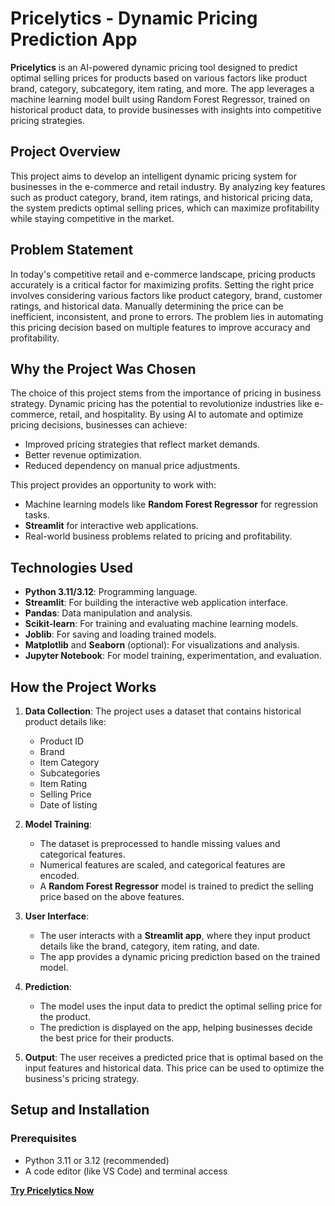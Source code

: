  # **Pricelytics** - Dynamic Pricing Prediction App

**Pricelytics** is an AI-powered dynamic pricing tool designed to predict optimal selling prices for products based on various factors like product brand, category, subcategory, item rating, and more. The app leverages a machine learning model built using Random Forest Regressor, trained on historical product data, to provide businesses with insights into competitive pricing strategies.

## **Project Overview**

This project aims to develop an intelligent dynamic pricing system for businesses in the e-commerce and retail industry. By analyzing key features such as product category, brand, item ratings, and historical pricing data, the system predicts optimal selling prices, which can maximize profitability while staying competitive in the market.

## **Problem Statement**

In today's competitive retail and e-commerce landscape, pricing products accurately is a critical factor for maximizing profits. Setting the right price involves considering various factors like product category, brand, customer ratings, and historical data. Manually determining the price can be inefficient, inconsistent, and prone to errors. The problem lies in automating this pricing decision based on multiple features to improve accuracy and profitability.

## **Why the Project Was Chosen**

The choice of this project stems from the importance of pricing in business strategy. Dynamic pricing has the potential to revolutionize industries like e-commerce, retail, and hospitality. By using AI to automate and optimize pricing decisions, businesses can achieve:
- Improved pricing strategies that reflect market demands.
- Better revenue optimization.
- Reduced dependency on manual price adjustments.
  
This project provides an opportunity to work with:
- Machine learning models like **Random Forest Regressor** for regression tasks.
- **Streamlit** for interactive web applications.
- Real-world business problems related to pricing and profitability.

## **Technologies Used**

- **Python 3.11/3.12**: Programming language.
- **Streamlit**: For building the interactive web application interface.
- **Pandas**: Data manipulation and analysis.
- **Scikit-learn**: For training and evaluating machine learning models.
- **Joblib**: For saving and loading trained models.
- **Matplotlib** and **Seaborn** (optional): For visualizations and analysis.
- **Jupyter Notebook**: For model training, experimentation, and evaluation.
  
## **How the Project Works**

1. **Data Collection**:
   The project uses a dataset that contains historical product details like:
   - Product ID
   - Brand
   - Item Category
   - Subcategories
   - Item Rating
   - Selling Price
   - Date of listing
  
2. **Model Training**:
   - The dataset is preprocessed to handle missing values and categorical features.
   - Numerical features are scaled, and categorical features are encoded.
   - A **Random Forest Regressor** model is trained to predict the selling price based on the above features.

3. **User Interface**:
   - The user interacts with a **Streamlit app**, where they input product details like the brand, category, item rating, and date.
   - The app provides a dynamic pricing prediction based on the trained model.

4. **Prediction**:
   - The model uses the input data to predict the optimal selling price for the product.
   - The prediction is displayed on the app, helping businesses decide the best price for their products.

5. **Output**:
   The user receives a predicted price that is optimal based on the input features and historical data. This price can be used to optimize the business's pricing strategy.

## **Setup and Installation**

### Prerequisites
- Python 3.11 or 3.12 (recommended)
- A code editor (like VS Code) and terminal access

[**Try Pricelytics Now**](https://bug-free-train-r4rvv6rx746hq69-8501.app.github.dev/)

